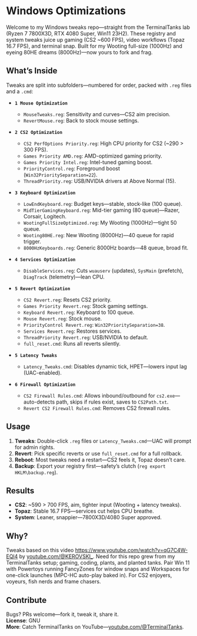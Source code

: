 # Windows Optimizations
Welcome to my Windows tweaks repo—straight from the TerminalTanks lab (Ryzen 7 7800X3D, RTX 4080 Super, Win11 23H2). These registry and system tweaks juice up gaming (CS2 ~600 FPS), video workflows (Topaz 16.7 FPS), and terminal snap. Built for my Wooting full-size (1000Hz) and eyeing 80HE dreams (8000Hz)—now yours to fork and frag.

## What’s Inside
Tweaks are split into subfolders—numbered for order, packed with `.reg` files and a `.cmd`:

- **`1 Mouse Optimization`**  
  - `MouseTweaks.reg`: Sensitivity and curves—CS2 aim precision.  
  - `RevertMouse.reg`: Back to stock mouse settings.

- **`2 CS2 Optimization`**  
  - `CS2 PerfOptions Priority.reg`: High CPU priority for CS2 (~290 > 300 FPS).  
  - `Games Priority AMD.reg`: AMD-optimized gaming priority.  
  - `Games Priority Intel.reg`: Intel-tuned gaming boost.  
  - `PriorityControl.reg`: Foreground boost (`Win32PrioritySeparation=22`).  
  - `ThreadPriority.reg`: USB/NVIDIA drivers at Above Normal (15).

- **`3 Keyboard Optimization`**  
  - `LowEndKeyboard.reg`: Budget keys—stable, stock-like (100 queue).  
  - `MidTierGamingKeyboard.reg`: Mid-tier gaming (80 queue)—Razer, Corsair, Logitech.  
  - `WootingFullSizeOptimized.reg`: My Wooting (1000Hz)—tight 50 queue.  
  - `Wooting80HE.reg`: New Wooting (8000Hz)—40 queue for rapid trigger.  
  - `8000HzKeyboards.reg`: Generic 8000Hz boards—48 queue, broad fit.

- **`4 Services Optimization`**  
  - `DisableServices.reg`: Cuts `wuauserv` (updates), `SysMain` (prefetch), `DiagTrack` (telemetry)—lean CPU.

- **`5 Revert Optimization`**  
  - `CS2 Revert.reg`: Resets CS2 priority.  
  - `Games Priority Revert.reg`: Stock gaming settings.  
  - `Keyboard Revert.reg`: Keyboard to 100 queue.  
  - `Mouse Revert.reg`: Stock mouse.  
  - `PriorityControl Revert.reg`: `Win32PrioritySeparation=38`.  
  - `Services Revert.reg`: Restores services.  
  - `ThreadPriority Revert.reg`: USB/NVIDIA to default.  
  - `full_reset.cmd`: Runs all reverts silently.

- **`5 Latency Tweaks`**  
  - `Latency_Tweaks.cmd`: Disables dynamic tick, HPET—lowers input lag (UAC-enabled).

- **`6 Firewall Optimization`**  
  - `CS2 Firewall Rules.cmd`: Allows inbound/outbound for `cs2.exe`—auto-detects path, skips if rules exist, saves to `CS2Path.txt`.
  - `Revert CS2 Firewall Rules.cmd`: Removes CS2 firewall rules.

## Usage
1. **Tweaks**: Double-click `.reg` files or `Latency_Tweaks.cmd`—UAC will prompt for admin rights.  
2. **Revert**: Pick specific reverts or use `full_reset.cmd` for a full rollback.  
3. **Reboot**: Most tweaks need a restart—CS2 feels it, Topaz doesn’t care.  
4. **Backup**: Export your registry first—safety’s clutch (`reg export HKLM\backup.reg`).

## Results
- **CS2**: ~590 > 700 FPS, aim, tighter input (Wooting + latency tweaks).  
- **Topaz**: Stable 16.7 FPS—services cut helps CPU breathe.  
- **System**: Leaner, snappier—7800X3D/4080 Super approved.

## Why?
Tweaks based on this video https://www.youtube.com/watch?v=qG7C4W-EQl4 by [youtube.com/@KEROVSKI_](https://www.youtube.com/@KEROVSKI_).
Need for this repo grew from my TerminalTanks setup; gaming, coding, plants, and planted tanks. Pair Win 11 with Powertoys running FancyZones for window snaps and Workspaces for one-click launches (MPC-HC auto-play baked in). For CS2 enjoyers, voyeurs, fish nerds and frame chasers.

## Contribute
Bugs? PRs welcome—fork it, tweak it, share it.  
**License**: GNU  
**More**: Catch TerminalTanks on YouTube—[youtube.com/@TerminalTanks](https://www.youtube.com/@TerminalTanks).
